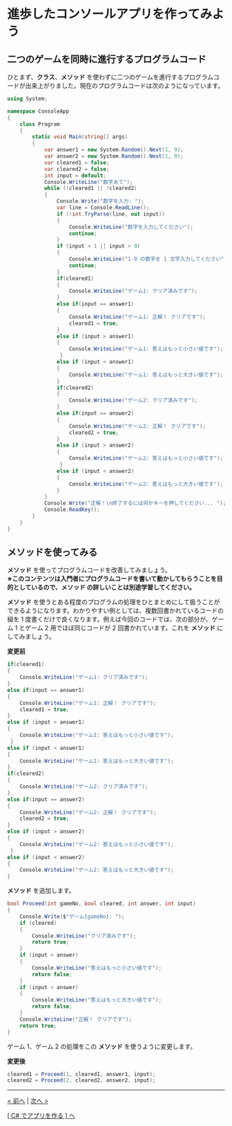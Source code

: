 # 進歩したコンソールアプリを作ってみよう

## 二つのゲームを同時に進行するプログラムコード

ひとまず、**クラス**、**メソッド** を使わずに二つのゲームを進行するプログラムコードが出来上がりました。現在のプログラムコードは次のようになっています。  

```cs
using System;

namespace ConsoleApp
{
    class Program
    {
        static void Main(string[] args)
        {
            var answer1 = new System.Random().Next(1, 9);
            var answer2 = new System.Random().Next(1, 9);
            var cleared1 = false;
            var cleared2 = false;
            int input = default;
            Console.WriteLine("数字あて");
            while (!cleared1 || !cleared2)
            {
                Console.Write("数字を入力: ");
                var line = Console.ReadLine();
                if (!int.TryParse(line, out input))
                {
                    Console.WriteLine("数字を入力してください");
                    continue;
                }
                if (input < 1 || input > 9)
                {
                    Console.WriteLine("1-9 の数字を 1 文字入力してください");
                    continue;
                }
                if(cleared1)
                {
                    Console.WriteLine("ゲーム1: クリア済みです");
                }
                else if(input == answer1)
                {
                    Console.WriteLine("ゲーム1: 正解！ クリアです");
                    cleared1 = true;
                }
                else if (input > answer1)
                {
                    Console.WriteLine("ゲーム1: 答えはもっと小さい値です");
                 }
                else if (input < answer1)
                {
                    Console.WriteLine("ゲーム1: 答えはもっと大きい値です");
                }
                if(cleared2)
                {
                    Console.WriteLine("ゲーム2: クリア済みです");
                }
                else if(input == answer2)
                {
                    Console.WriteLine("ゲーム2: 正解！ クリアです");
                    cleared2 = true;
                }
                else if (input > answer2)
                {
                    Console.WriteLine("ゲーム2: 答えはもっと小さい値です");
                 }
                else if (input < answer2)
                {
                    Console.WriteLine("ゲーム2: 答えはもっと大きい値です");
                }
            }
            Console.Write("正解！\n終了するには何かキーを押してください... ");
            Console.ReadKey();
        }
    }
}
```

## メソッドを使ってみる

**メソッド** を使ってプログラムコードを改善してみましょう。  
**※このコンテンツは入門者にプログラムコードを書いて動かしてもらうことを目的としているので、メソッド の詳しいことは別途学習してください。**  

**メソッド** を使うとある程度のプログラムの処理をひとまとめにして扱うことができるようになります。わかりやすい例としては、複数回書かれているコードの組を 1 度書くだけで良くなります。例えば今回のコードでは、次の部分が、ゲーム 1 とゲーム 2 用でほぼ同じコードが 2 回書かれています。これを **メソッド** にしてみましょう。  

**変更前**
```cs
if(cleared1)
{
    Console.WriteLine("ゲーム1: クリア済みです");
}
else if(input == answer1)
{
    Console.WriteLine("ゲーム1: 正解！ クリアです");
    cleared1 = true;
}
else if (input > answer1)
{
    Console.WriteLine("ゲーム1: 答えはもっと小さい値です");
 }
else if (input < answer1)
{
    Console.WriteLine("ゲーム1: 答えはもっと大きい値です");
}
if(cleared2)
{
    Console.WriteLine("ゲーム2: クリア済みです");
}
else if(input == answer2)
{
    Console.WriteLine("ゲーム2: 正解！ クリアです");
    cleared2 = true;
}
else if (input > answer2)
{
    Console.WriteLine("ゲーム2: 答えはもっと小さい値です");
 }
else if (input < answer2)
{
    Console.WriteLine("ゲーム2: 答えはもっと大きい値です");
}
```

**メソッド** を追加します。

```cs
bool Proceed(int gameNo, bool cleared, int answer, int input)
{
    Console.Write($"ゲーム{gameNo}: ");
    if (cleared)
    {
        Console.WriteLine("クリア済みです");
        return true;
    }
    if (input > answer)
    {
        Console.WriteLine("答えはもっと小さい値です");
        return false;
    }
    if (input < answer)
    {
        Console.WriteLine("答えはもっと大きい値です");
        return false;
    }
    Console.WriteLine("正解！ クリアです");
    return true;
}
```

ゲーム 1、ゲーム 2 の処理をこの **メソッド** を使うように変更します。

**変更後**
```cs
cleared1 = Proceed(1, cleared1, answer1, input);
cleared2 = Proceed(2, cleared2, answer2, input);
```

<hr />

[< 前へ](./textbook_advanced03.md) | [次へ >](./textbook_advanced05.md)  

[[ C# でアプリを作る ] へ](../../textbook/practice.md)
